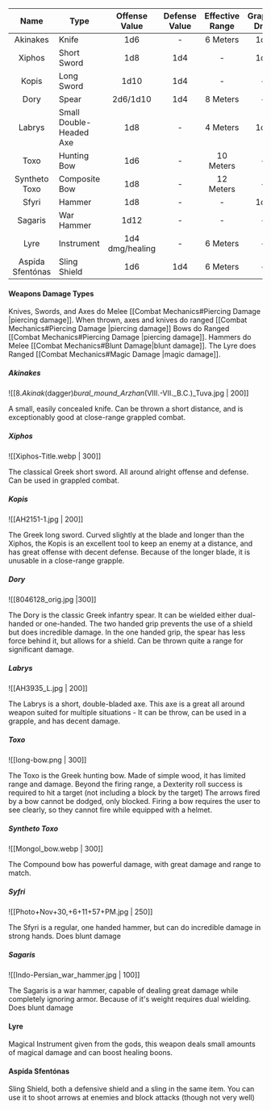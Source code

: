 
|       Name       | Type                    |  Offense Value  | Defense Value | Effective Range | Grapple Dmg | Might Required | Damage Type |
| :--------------: | ----------------------- | :-------------: | :-----------: | :-------------: | :---------: | :------------: | ----------- |
|     Akinakes     | Knife                   |       1d6       |       -       |    6 Meters     |     1d8     |       -        | Piercing    |
|      Xiphos      | Short Sword             |       1d8       |      1d4      |        -        |     1d4     |       -        | Piercing    |
|      Kopis       | Long Sword              |      1d10       |      1d4      |        -        |      -      |       6        | Piercing    |
|       Dory       | Spear                   |    2d6/1d10     |      1d4      |    8 Meters     |      -      |       -        | Piercing    |
|      Labrys      | Small Double-Headed Axe |       1d8       |       -       |    4 Meters     |     1d6     |       -        | Piercing    |
|       Toxo       | Hunting Bow             |       1d6       |       -       |    10 Meters    |      -      |       -        | Piercing    |
|  Syntheto Toxo   | Composite Bow           |       1d8       |       -       |    12 Meters    |      -      |       -        | Piercing    |
|      Sfyri       | Hammer                  |       1d8       |       -       |        -        |     1d6     |       6        | Blunt       |
|     Sagaris      | War Hammer              |      1d12       |       -       |        -        |      -      |       8        | Blunt       |
|       Lyre       | Instrument              | 1d4 dmg/healing |       -       |    6 Meters     |      -      |       -        | Magic       |
| Aspída Sfentónas | Sling Shield            |       1d6       |      1d4      |    6 Meters     |      -      |       -        | Blunt       |



#### Weapons Damage Types
Knives, Swords, and Axes do Melee [[Combat Mechanics#Piercing Damage |piercing damage]].
When thrown, axes and knives do ranged [[Combat Mechanics#Piercing Damage |piercing damage]]
Bows do Ranged [[Combat Mechanics#Piercing Damage |piercing damage]].
Hammers do Melee [[Combat Mechanics#Blunt Damage|blunt damage]].
The Lyre does Ranged [[Combat Mechanics#Magic Damage |magic damage]].

##### Akinakes
![[8._Akinak_(dagger)_bural_mound_Arzhan_(VIII.-VII._B.C.)_Tuva.jpg | 200]] 

A small, easily concealed knife.
Can be thrown a short distance, and is exceptionably good at close-range grappled combat.

##### Xiphos
![[Xiphos-Title.webp | 300]]

The classical Greek short sword. 
All around alright offense and defense.
Can be used in grappled combat.

##### Kopis
![[AH2151-1.jpg | 200]]

The Greek long sword.
Curved slightly at the blade and longer than the Xiphos, the Kopis is an excellent tool to keep an enemy at a distance, and has great offense with decent defense. Because of the longer blade, it is unusable in a close-range grapple.

##### Dory
![[8046128_orig.jpg |300]]

The Dory is the classic Greek infantry spear.
It can be wielded either dual-handed or one-handed.
The two handed grip prevents the use of a shield but does incredible damage.
In the one handed grip, the spear has less force behind it, but allows for a shield.
Can be thrown quite a range for significant damage.

##### Labrys
![[AH3935_L.jpg | 200]]

The Labrys is a short, double-bladed axe.
This axe is a great all around weapon suited for multiple situations - 
It can be throw, can be used in a grapple, and has decent damage.

##### Toxo
![[long-bow.png | 300]]

The Toxo is the Greek hunting bow.
Made of simple wood, it has limited range and damage.
Beyond the firing range, a Dexterity roll success is required to hit a target (not including a block by the target)
The arrows fired by a bow cannot be dodged, only blocked.
Firing a bow requires the user to see clearly, so they cannot fire while equipped with a helmet.
##### Syntheto Toxo
![[Mongol_bow.webp | 300]]

The Compound bow has powerful damage, with great damage and range to match. 

##### Syfri
![[Photo+Nov+30,+6+11+57+PM.jpg | 250]]

The Sfyri is a regular, one handed hammer, but can do incredible damage in strong hands. Does blunt damage

##### Sagaris
![[Indo-Persian_war_hammer.jpg | 100]]

The Sagaris is a war hammer, capable of dealing great damage while completely ignoring armor. Because of it's weight requires dual wielding.
Does blunt damage

#### Lyre
Magical Instrument given from the gods, this weapon deals small amounts of magical damage and can boost healing boons. 

#### Aspída Sfentónas
Sling Shield, both a defensive shield and a sling in the same item.
You can use it to shoot arrows at enemies and block attacks (though not very well)
